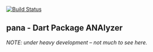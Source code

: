 [![Build Status](https://travis-ci.org/dart-lang/pana.svg?branch=master)](https://travis-ci.org/dart-lang/pana)

## pana - Dart Package ANAlyzer

*NOTE: under heavy development – not much to see here.*